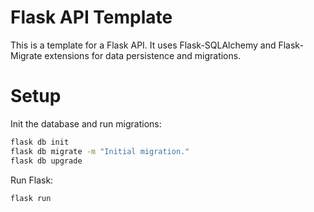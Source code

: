 # Flask API Template

This is a template for a Flask API. It uses Flask-SQLAlchemy and Flask-Migrate extensions for data persistence and migrations.

# Setup

Init the database and run migrations:

```bash
flask db init
flask db migrate -m "Initial migration."
flask db upgrade
```

Run Flask:

```bash
flask run
```
